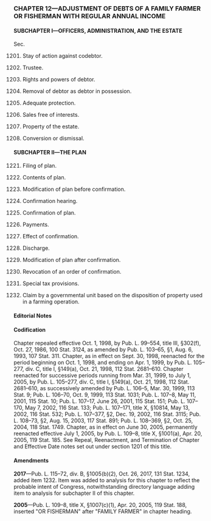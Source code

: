 ### **CHAPTER 12—ADJUSTMENT OF DEBTS OF A FAMILY FARMER OR FISHERMAN WITH REGULAR ANNUAL INCOME** ###

#### SUBCHAPTER I—OFFICERS, ADMINISTRATION, AND THE ESTATE ####

Sec.

1201. Stay of action against codebtor.

1202. Trustee.

1203. Rights and powers of debtor.

1204. Removal of debtor as debtor in possession.

1205. Adequate protection.

1206. Sales free of interests.

1207. Property of the estate.

1208. Conversion or dismissal.

#### SUBCHAPTER II—THE PLAN ####

1221. Filing of plan.

1222. Contents of plan.

1223. Modification of plan before confirmation.

1224. Confirmation hearing.

1225. Confirmation of plan.

1226. Payments.

1227. Effect of confirmation.

1228. Discharge.

1229. Modification of plan after confirmation.

1230. Revocation of an order of confirmation.

1231. Special tax provisions.

1232. Claim by a governmental unit based on the disposition of property used in a farming operation.

#### **Editorial Notes** ####

#### Codification ####

Chapter repealed effective Oct. 1, 1998, by Pub. L. 99–554, title III, §302(f), Oct. 27, 1986, 100 Stat. 3124, as amended by Pub. L. 103–65, §1, Aug. 6, 1993, 107 Stat. 311. Chapter, as in effect on Sept. 30, 1998, reenacted for the period beginning on Oct. 1, 1998, and ending on Apr. 1, 1999, by Pub. L. 105–277, div. C, title I, §149(a), Oct. 21, 1998, 112 Stat. 2681–610. Chapter reenacted for successive periods running from Mar. 31, 1999, to July 1, 2005, by Pub. L. 105–277, div. C, title I, §149(a), Oct. 21, 1998, 112 Stat. 2681–610, as successively amended by Pub. L. 106–5, Mar. 30, 1999, 113 Stat. 9; Pub. L. 106–70, Oct. 9, 1999, 113 Stat. 1031; Pub. L. 107–8, May 11, 2001, 115 Stat. 10; Pub. L. 107–17, June 26, 2001, 115 Stat. 151; Pub. L. 107–170, May 7, 2002, 116 Stat. 133; Pub. L. 107–171, title X, §10814, May 13, 2002, 116 Stat. 532; Pub. L. 107–377, §2, Dec. 19, 2002, 116 Stat. 3115; Pub. L. 108–73, §2, Aug. 15, 2003, 117 Stat. 891; Pub. L. 108–369, §2, Oct. 25, 2004, 118 Stat. 1749. Chapter, as in effect on June 30, 2005, permanently reenacted effective July 1, 2005, by Pub. L. 109–8, title X, §1001(a), Apr. 20, 2005, 119 Stat. 185. See Repeal, Reenactment, and Termination of Chapter and Effective Date notes set out under section 1201 of this title.

#### Amendments ####

**2017**—Pub. L. 115–72, div. B, §1005(b)(2), Oct. 26, 2017, 131 Stat. 1234, added item 1232. Item was added to analysis for this chapter to reflect the probable intent of Congress, notwithstanding directory language adding item to analysis for subchapter II of this chapter.

**2005**—Pub. L. 109–8, title X, §1007(c)(1), Apr. 20, 2005, 119 Stat. 188, inserted "OR FISHERMAN" after "FAMILY FARMER" in chapter heading.